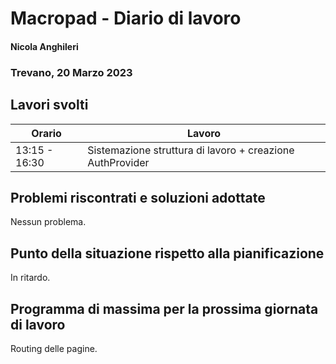# Macropad - Diario di lavoro
#### Nicola Anghileri
### Trevano, 20 Marzo 2023

## Lavori svolti


|Orario        |Lavoro                |
|--------------|--------------------------------------------------------------------------|
|13:15 - 16:30  | Sistemazione struttura di lavoro + creazione AuthProvider               |

##  Problemi riscontrati e soluzioni adottate
Nessun problema.

## Punto della situazione rispetto alla pianificazione
In ritardo.

## Programma di massima per la prossima giornata di lavoro
Routing delle pagine.